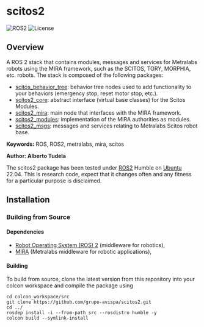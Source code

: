 # scitos2

![ROS2](https://img.shields.io/badge/ros2-humble-blue?logo=ros&logoColor=white)
![License](https://img.shields.io/github/license/grupo-avispa/scitos2)

## Overview

A ROS 2 stack that contains modules, messages and services for Metralabs robots using the MIRA framework, such as the SCITOS, TORY, MORPHIA, etc. robots. The stack is composed of the following packages:

 * [scitos_behavior_tree]: behavior tree nodes used to add functionality to your behaviors (emergency stop, reset motor stop, etc.).
 * [scitos2_core]: abstract interface (virtual base classes) for the Scitos Modules.
 * [scitos2_mira]: main node that interfaces with the MIRA framework.
 * [scitos2_modules]: implementation of the MIRA authorities as modules.
 * [scitos2_msgs]: messages and services relating to Metralabs Scitos robot base.

**Keywords:** ROS, ROS2, metralabs, mira, scitos

**Author: Alberto Tudela<br />**

The scitos2 package has been tested under [ROS2] Humble on [Ubuntu] 22.04. This is research code, expect that it changes often and any fitness for a particular purpose is disclaimed.

## Installation

### Building from Source

#### Dependencies

- [Robot Operating System (ROS) 2](https://docs.ros.org/en/humble/) (middleware for robotics),
- [MIRA](https://www.mira-project.org/) (Metralabs middleware for robotic applications),

#### Building

To build from source, clone the latest version from this repository into your colcon workspace and compile the package using

	cd colcon_workspace/src
	git clone https://github.com/grupo-avispa/scitos2.git
	cd ../
	rosdep install -i --from-path src --rosdistro humble -y
	colcon build --symlink-install

[Ubuntu]: https://ubuntu.com/
[ROS2]: https://docs.ros.org/en/humble/
[scitos_behavior_tree]: /scitos_behavior_tree
[scitos2_mira]: /scitos2_mira
[scitos2_modules]: /scitos2_modules
[scitos2_core]: /scitos2_core
[scitos2_msgs]: /scitos2_msgs
